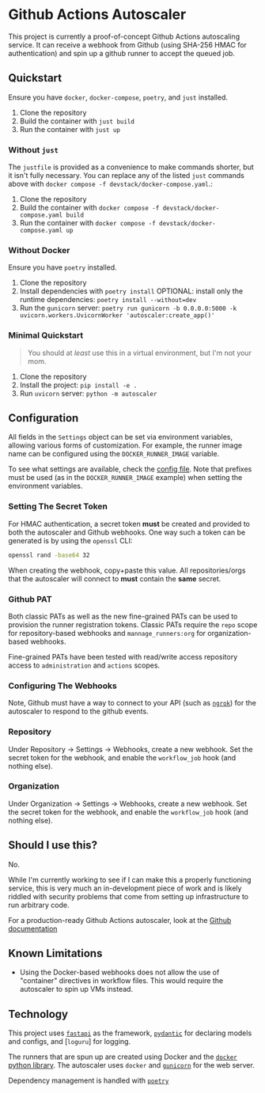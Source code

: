 # Github Actions Autoscaler

This project is currently a proof-of-concept Github Actions autoscaling service. It can receive a webhook from Github (using SHA-256 HMAC for authentication) and spin up a github runner to accept the queued job.

## Quickstart

Ensure you have `docker`, `docker-compose`, `poetry`, and `just` installed.

1. Clone the repository
1. Build the container with `just build`
1. Run the container with `just up`

### Without `just`

The `justfile` is provided as a convenience to make commands shorter, but it isn't fully necessary. You can replace any of the listed `just` commands above with `docker compose -f devstack/docker-compose.yaml`.:

1. Clone the repository
1. Build the container with `docker compose -f devstack/docker-compose.yaml build`
1. Run the container with `docker compose -f devstack/docker-compose.yaml up`

### Without Docker

Ensure you have `poetry` installed.

1. Clone the repository
1. Install dependencies with `poetry install`
   OPTIONAL: install only the runtime dependencies: `poetry install --without=dev`
1. Run the `gunicorn` server: `poetry run gunicorn -b 0.0.0.0:5000 -k uvicorn.workers.UvicornWorker 'autoscaler:create_app()'`

### Minimal Quickstart

> You should at _least_ use this in a virtual environment, but I'm not your mom.

1. Clone the repository
1. Install the project: `pip install -e .`
1. Run `uvicorn` server: `python -m autoscaler`

## Configuration

All fields in the `Settings` object can be set via environment variables, allowing various forms of customization. For example, the runner image name can be configured using the `DOCKER_RUNNER_IMAGE` variable.

To see what settings are available, check the [config file](src/autoscaler/config.py). Note that prefixes must be used (as in the `DOCKER_RUNNER_IMAGE` example) when setting the environment variables.

### Setting The Secret Token

For HMAC authentication, a secret token **must** be created and provided to both the autoscaler and Github webhooks. One way such a token can be generated is by using the `openssl` CLI:

```bash
openssl rand -base64 32
```

When creating the webhook, copy+paste this value. All repositories/orgs that the autoscaler will connect to **must** contain the **same** secret.

### Github PAT

Both classic PATs as well as the new fine-grained PATs can be used to provision the runner registration tokens. Classic PATs require the `repo` scope for repository-based webhooks and `mannage_runners:org` for organization-based webhooks.

Fine-grained PATs have been tested with read/write access repository access to `administration` and `actions` scopes.

### Configuring The Webhooks

Note, Github must have a way to connect to your API (such as [`ngrok`](https://ngrok.com/)) for the autoscaler to respond to the github events.

### Repository

Under Repository -> Settings -> Webhooks, create a new webhook. Set the secret token for the webhook, and enable the `workflow_job` hook (and nothing else).

### Organization

Under Organization -> Settings -> Webhooks, create a new webhook. Set the secret token for the webhook, and enable the `workflow_job` hook (and nothing else).

## Should I use this?

No.

While I'm currently working to see if I can make this a properly functioning service, this is very much an in-development piece of work and is likely riddled with security problems that come from setting up infrastructure to run arbitrary code.

For a production-ready Github Actions autoscaler, look at the [Github documentation](https://docs.github.com/en/actions/hosting-your-own-runners/autoscaling-with-self-hosted-runners)

## Known Limitations

- Using the Docker-based webhooks does not allow the use of "container" directives in workflow files. This would require the autoscaler to spin up VMs instead.

## Technology

This project uses [`fastapi`](https://fastapi.tiangolo.com/) as the framework, [`pydantic`](https://docs.pydantic.dev/) for declaring models and configs, and [`loguru`] for logging.

The runners that are spun up are created using Docker and the [`docker` python library](https://github.com/docker/docker-py). The autoscaler uses `docker` and [`gunicorn`](https://gunicorn.org/) for the web server.

Dependency management is handled with [`poetry`](https://python-poetry.org/)
